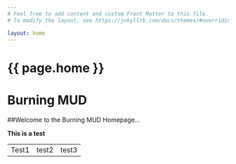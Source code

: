 ```yaml
---
# Feel free to add content and custom Front Matter to this file.
# To modify the layout, see https://jekyllrb.com/docs/themes/#overriding-theme-defaults

layout: home
---
```


<h1>{{ page.home }}</h1>

# Burning MUD

##Welcome to the Burning MUD Homepage...

**This is a test**

<table>
    <tr>
        <td>Test1</td>
	<td>test2</td>
	<td>test3</td>
    </tr>
</table>

